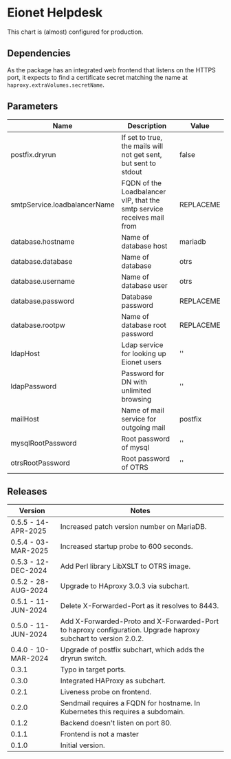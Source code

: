 # Eionet Helpdesk

This chart is (almost) configured for production.

## Dependencies

As the package has an integrated web frontend that listens on the HTTPS port, it
expects to find a certificate secret matching the name at `haproxy.extraVolumes.secretName`.

## Parameters

| Name | Description | Value |
| ---- | ----------- | ----- |
| postfix.dryrun | If set to true, the mails will not get sent, but sent to stdout | false |
| smtpService.loadbalancerName | FQDN of the Loadbalancer vIP, that the smtp service receives mail from | REPLACEME |
| database.hostname | Name of database host | mariadb |
| database.database | Name of database | otrs |
| database.username | Name of database user | otrs |
| database.password | Database password | REPLACEME |
| database.rootpw | Name of database root password | REPLACEME |
| ldapHost | Ldap service for looking up Eionet users| '' |
| ldapPassword | Password for DN with unlimited browsing | '' |
| mailHost | Name of mail service for outgoing mail | postfix |
| mysqlRootPassword | Root password of mysql | '' |
| otrsRootPassword | Root password of OTRS | '' |

## Releases

| Version | Notes |
| ------- | ----- |
| 0.5.5 - 14-APR-2025 | Increased patch version number on MariaDB. |
| 0.5.4 - 03-MAR-2025 | Increased startup probe to 600 seconds. |
| 0.5.3 - 12-DEC-2024 | Add Perl library LibXSLT to OTRS image. |
| 0.5.2 - 28-AUG-2024 | Upgrade to HAproxy 3.0.3 via subchart. | 
| 0.5.1 - 11-JUN-2024 | Delete X-Forwarded-Port as it resolves to 8443. | 
| 0.5.0 - 11-JUN-2024 | Add X-Forwarded-Proto and X-Forwarded-Port to haproxy configuration. Upgrade haproxy subchart to version 2.0.2. |
| 0.4.0 - 10-MAR-2024 | Upgrade of postfix subchart, which adds the dryrun switch. |
| 0.3.1 | Typo in target ports. | 
| 0.3.0 | Integrated HAProxy as subchart. | 
| 0.2.1 | Liveness probe on frontend. | 
| 0.2.0 | Sendmail requires a FQDN for hostname. In Kubernetes this requires a subdomain. | 
| 0.1.2 | Backend doesn't listen on port 80. | 
| 0.1.1 | Frontend is not a master | 
| 0.1.0 | Initial version. | 

